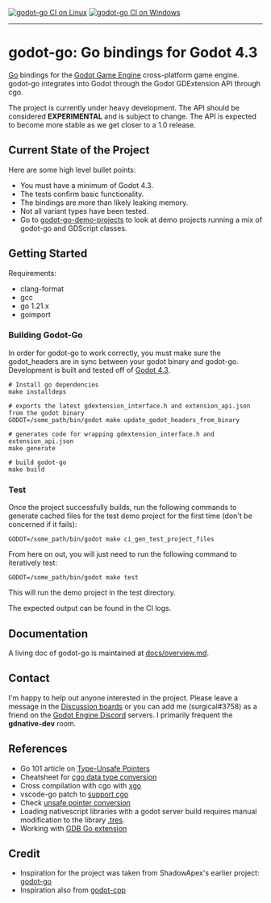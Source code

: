 [![godot-go CI on Linux](https://github.com/godot-go/godot-go/actions/workflows/ci_linux.yaml/badge.svg?branch=main)](https://github.com/godot-go/godot-go/actions/workflows/ci_linux.yaml)
[![godot-go CI on Windows](https://github.com/godot-go/godot-go/actions/workflows/ci_windows.yaml/badge.svg?branch=main)](https://github.com/godot-go/godot-go/actions/workflows/ci_windows.yaml)

---

# godot-go: Go bindings for Godot 4.3

[Go](https://golang.org/) bindings for the [Godot Game Engine](https://github.com/godotengine/godot) cross-platform game engine. godot-go integrates into Godot through the Godot GDExtension API through cgo.

The project is currently under heavy development. The API should be considered __EXPERIMENTAL__ and is subject to change. The API is expected to become more stable as we get closer to a 1.0 release.

## Current State of the Project

Here are some high level bullet points:
* You must have a minimum of Godot 4.3.
* The tests confirm basic functionality.
* The bindings are more than likely leaking memory.
* Not all variant types have been tested.
* Go to [godot-go-demo-projects](https://github.com/godot-go/godot-go-demo-projects) to look at demo projects running a mix of godot-go and GDScript classes.

## Getting Started

Requirements:
* clang-format
* gcc
* go 1.21.x
* goimport

### Building Godot-Go

In order for godot-go to work correctly, you must make sure the godot_headers are in sync between your godot binary and godot-go. Development is built and tested off of [Godot 4.3](https://github.com/godotengine/godot-builds/releases/tag/4.3-stable).

    # Install go dependencies
    make installdeps

    # exports the latest gdextension_interface.h and extension_api.json from the godot binary
    GODOT=/some_path/bin/godot make update_godot_headers_from_binary

    # generates code for wrapping gdextension_interface.h and extension_api.json
    make generate

    # build godot-go
    make build

### Test

Once the project successfully builds, run the following commands to generate cached files for the test demo project for the first time (don't be concerned if it fails):

    GODOT=/some_path/bin/godot make ci_gen_test_project_files

From here on out, you will just need to run the following command to iteratively test:

    GODOT=/some_path/bin/godot make test

This will run the demo project in the test directory.

The expected output can be found in the CI logs.



## Documentation

A living doc of godot-go is maintained at [docs/overview.md](docs/overview.md).

## Contact

I'm happy to help out anyone interested in the project. Please leave a message in the [Discussion boards](https://github.com/godot-go/godot-go/discussions) or you can add me (surgical#3758) as a friend on the [Godot Engine Discord](https://discord.gg/qZHMsDg) servers. I primarily frequent the **gdnative-dev** room.

## References

* Go 101 article on [Type-Unsafe Pointers](https://go101.org/article/unsafe.html)
* Cheatsheet for [cgo data type conversion](https://gist.github.com/zchee/b9c99695463d8902cd33)
* Cross compilation with cgo with [xgo](https://github.com/karalabe/xgo)
* vscode-go patch to [support cgo](https://github.com/golang/go/issues/35721#issuecomment-568543991)
* Check [unsafe pointer conversion](https://blog.gopheracademy.com/advent-2019/safe-use-of-unsafe-pointer/)
* Loading nativescript libraries with a godot server build requires manual modification to the library [.tres](https://godotengine.org/qa/63890/how-to-open-gdnative-projects-with-headless-server-godot).
* Working with [GDB Go extension](https://nanxiao.me/en/the-tips-of-using-gdb-to-debug-golang-program/)

## Credit

* Inspiration for the project was taken from ShadowApex's earlier project: [godot-go](https://github.com/ShadowApex/godot-go)
* Inspiration also from [godot-cpp](https://github.com/godotengine/godot-cpp/)
